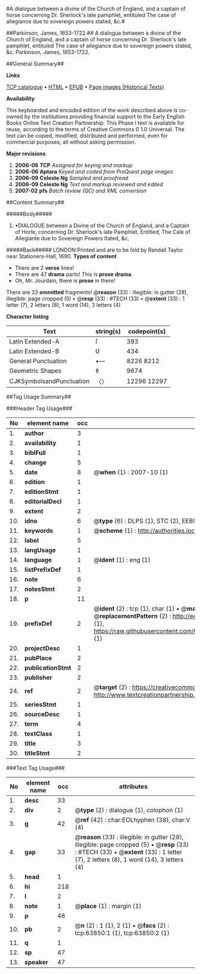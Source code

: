 #A dialogue between a divine of the Church of England, and a captain of horse concerning Dr. Sherlock's late pamphlet, entituled The case of allegiance due to sovereign powers stated, &c.#

##Parkinson, James, 1653-1722.##
A dialogue between a divine of the Church of England, and a captain of horse concerning Dr. Sherlock's late pamphlet, entituled The case of allegiance due to sovereign powers stated, &c.
Parkinson, James, 1653-1722.

##General Summary##

**Links**

[TCP catalogue](http://www.ota.ox.ac.uk/tcp/)  • 
[HTML](http://tei.it.ox.ac.uk/tcp/Texts-HTML/free/A56/A56409.html)  • 
[EPUB](http://tei.it.ox.ac.uk/tcp/Texts-EPUB/free/A56/A56409.epub) • 
[Page images (Historical Texts)](https://data.historicaltexts.jisc.ac.uk/view?pubId=eebo-12589607e&pageId=eebo-12589607e-63850-1)

**Availability**

This keyboarded and encoded edition of the
	       work described above is co-owned by the institutions
	       providing financial support to the Early English Books
	       Online Text Creation Partnership. This Phase I text is
	       available for reuse, according to the terms of Creative
	       Commons 0 1.0 Universal. The text can be copied,
	       modified, distributed and performed, even for
	       commercial purposes, all without asking permission.

**Major revisions**

1. __2006-06__ __TCP__ *Assigned for keying and markup*
1. __2006-06__ __Aptara__ *Keyed and coded from ProQuest page images*
1. __2006-09__ __Celeste Ng__ *Sampled and proofread*
1. __2006-09__ __Celeste Ng__ *Text and markup reviewed and edited*
1. __2007-02__ __pfs__ *Batch review (QC) and XML conversion*

##Content Summary##

#####Body#####

1. •DIALOGUE between a Divine of the Church of England, and a Captain of
Horſe, concerning Dr. Sherlock's late Pamphlet, Entitled,
The Caſe of Allegiante due to Sovereign Powers ſtated, &c.

#####Back#####
LONDON:Printed and are to be ſold by Randall Taylor near Stationers-Hall, 1690.
**Types of content**

  * There are 2 **verse** lines!
  * There are 47 **drama** parts! This is **prose drama**.
  * Oh, Mr. Jourdain, there is **prose** in there!

There are 33 **ommitted** fragments! 
 @__reason__ (33) : illegible: in gutter (28), illegible: page cropped (5)  •  @__resp__ (33) : #TECH (33)  •  @__extent__ (33) : 1 letter (7), 2 letters (8), 1 word (14), 3 letters (4)

**Character listing**


|Text|string(s)|codepoint(s)|
|---|---|---|
|Latin Extended-A|ſ|383|
|Latin Extended-B|Ʋ|434|
|General Punctuation|•—|8226 8212|
|Geometric Shapes|◊|9674|
|CJKSymbolsandPunctuation|〈〉|12296 12297|

##Tag Usage Summary##

###Header Tag Usage###

|No|element name|occ|attributes|
|---|---|---|---|
|1.|__author__|3||
|2.|__availability__|1||
|3.|__biblFull__|1||
|4.|__change__|5||
|5.|__date__|8| @__when__ (1) : 2007-10 (1)|
|6.|__edition__|1||
|7.|__editionStmt__|1||
|8.|__editorialDecl__|1||
|9.|__extent__|2||
|10.|__idno__|6| @__type__ (6) : DLPS (1), STC (2), EEBO-CITATION (1), OCLC (1), VID (1)|
|11.|__keywords__|1| @__scheme__ (1) : http://authorities.loc.gov/ (1)|
|12.|__label__|5||
|13.|__langUsage__|1||
|14.|__language__|1| @__ident__ (1) : eng (1)|
|15.|__listPrefixDef__|1||
|16.|__note__|6||
|17.|__notesStmt__|2||
|18.|__p__|11||
|19.|__prefixDef__|2| @__ident__ (2) : tcp (1), char (1)  •  @__matchPattern__ (2) : ([0-9\-]+):([0-9IVX]+) (1), (.+) (1)  •  @__replacementPattern__ (2) : http://eebo.chadwyck.com/downloadtiff?vid=$1&page=$2 (1), https://raw.githubusercontent.com/textcreationpartnership/Texts/master/tcpchars.xml#$1 (1)|
|20.|__projectDesc__|1||
|21.|__pubPlace__|2||
|22.|__publicationStmt__|2||
|23.|__publisher__|2||
|24.|__ref__|2| @__target__ (2) : https://creativecommons.org/publicdomain/zero/1.0/ (1), http://www.textcreationpartnership.org/docs/. (1)|
|25.|__seriesStmt__|1||
|26.|__sourceDesc__|1||
|27.|__term__|4||
|28.|__textClass__|1||
|29.|__title__|3||
|30.|__titleStmt__|2||


###Text Tag Usage###

|No|element name|occ|attributes|
|---|---|---|---|
|1.|__desc__|33||
|2.|__div__|2| @__type__ (2) : dialogue (1), colophon (1)|
|3.|__g__|42| @__ref__ (42) : char:EOLhyphen (38), char:V (4)|
|4.|__gap__|33| @__reason__ (33) : illegible: in gutter (28), illegible: page cropped (5)  •  @__resp__ (33) : #TECH (33)  •  @__extent__ (33) : 1 letter (7), 2 letters (8), 1 word (14), 3 letters (4)|
|5.|__head__|1||
|6.|__hi__|218||
|7.|__l__|2||
|8.|__note__|1| @__place__ (1) : margin (1)|
|9.|__p__|48||
|10.|__pb__|2| @__n__ (2) : 1 (1), 2 (1)  •  @__facs__ (2) : tcp:63850:1 (1), tcp:63850:2 (1)|
|11.|__q__|1||
|12.|__sp__|47||
|13.|__speaker__|47||
